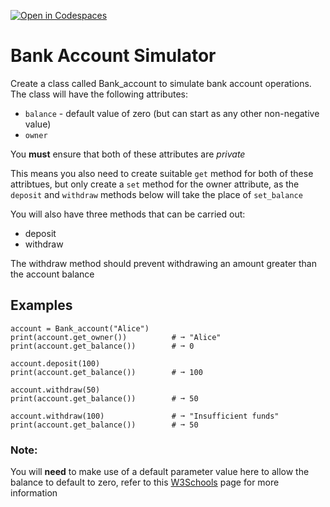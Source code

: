 [![Open in Codespaces](https://classroom.github.com/assets/launch-codespace-2972f46106e565e64193e422d61a12cf1da4916b45550586e14ef0a7c637dd04.svg)](https://classroom.github.com/open-in-codespaces?assignment_repo_id=17550183)
# Bank Account Simulator
Create a class called Bank_account to simulate bank account operations. The class will have the following attributes:

* `balance` - default value of zero (but can start as any other non-negative value)
* `owner`

You __must__ ensure that both of these attributes are _private_

This means you also need to create suitable `get` method for both of these attribtues, but only create a `set` method for the owner attribute, as the `deposit` and `withdraw` methods below will take the place of `set_balance`

You will also have three methods that can be carried out:

* deposit
* withdraw

The withdraw method should prevent withdrawing an amount greater than the account balance

## Examples
```
account = Bank_account("Alice")
print(account.get_owner())          # ➞ "Alice"
print(account.get_balance())        # ➞ 0

account.deposit(100)
print(account.get_balance())        # ➞ 100

account.withdraw(50)
print(account.get_balance())        # ➞ 50

account.withdraw(100)               # ➞ "Insufficient funds"
print(account.get_balance())        # ➞ 50
```

### Note:
You will __need__ to make use of a default parameter value here to allow the balance to default to zero, refer to this <a href="https://www.w3schools.com/python/python_functions.asp" target="_blank">W3Schools</a> page for more information
